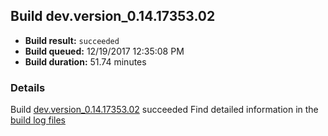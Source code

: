 ## Build dev.version_0.14.17353.02
- **Build result:** `succeeded`
- **Build queued:** 12/19/2017 12:35:08 PM
- **Build duration:** 51.74 minutes
### Details
Build [dev.version_0.14.17353.02](https://winappstudio.visualstudio.com/web/build.aspx?pcguid=a4ef43be-68ce-4195-a619-079b4d9834c2&builduri=vstfs%3a%2f%2f%2fBuild%2fBuild%2f24459) succeeded
Find detailed information in the [build log files](https://uwpctdiags.blob.core.windows.net/buildlogs/dev.version_0.14.17353.02_logs.zip)
